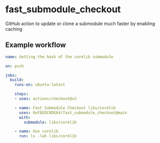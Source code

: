 # fast_submodule_checkout
GitHub action to update or clone a submodule much faster by enabling caching

## Example workflow

```yaml
name: Getting the hash of the corelib submodule

on: push

jobs:
  build:
    runs-on: ubuntu-latest

    steps:
    - uses: actions/checkout@v2

    - name: Fast Submodule Checkout libs/corelib
      uses: 0xFEEDC0DE64/fast_submodule_checkout@main
      with:
        submodule: libs/corelib

    - name: Use corelib
      run: ls -lah libs/corelib
```

